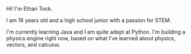 Hi! I'm Ethan Tock.

I am 16 years old and a high school junior with a passion for STEM.

I'm currently learning Java and I am quite adept at Python.
I'm building a physics engine right now, based on what I've learned about physics, vectors, and calculus.

<!---
EthanTock/EthanTock is a ✨ special ✨ repository because its `README.md` (this file) appears on your GitHub profile.
You can click the Preview link to take a look at your changes.
--->
